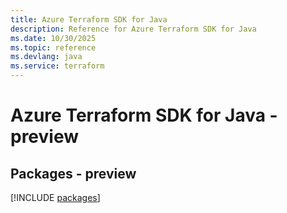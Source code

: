 ```yaml
---
title: Azure Terraform SDK for Java
description: Reference for Azure Terraform SDK for Java
ms.date: 10/30/2025
ms.topic: reference
ms.devlang: java
ms.service: terraform
---
```

# Azure Terraform SDK for Java - preview
## Packages - preview
[!INCLUDE [packages](terraform-index.md)]
